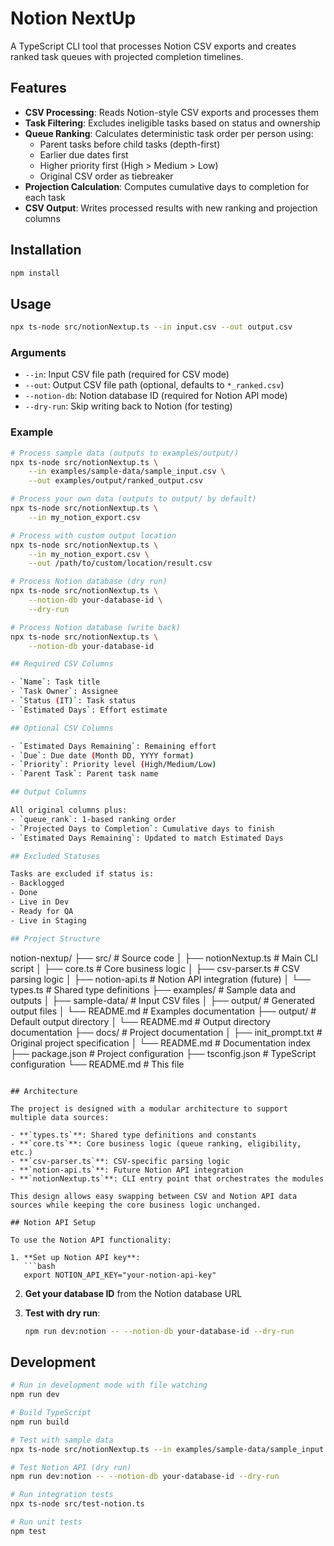 # Notion NextUp

A TypeScript CLI tool that processes Notion CSV exports and creates ranked task queues with projected completion timelines.

## Features

- **CSV Processing**: Reads Notion-style CSV exports and processes them
- **Task Filtering**: Excludes ineligible tasks based on status and ownership
- **Queue Ranking**: Calculates deterministic task order per person using:
  - Parent tasks before child tasks (depth-first)
  - Earlier due dates first
  - Higher priority first (High > Medium > Low)
  - Original CSV order as tiebreaker
- **Projection Calculation**: Computes cumulative days to completion for each task
- **CSV Output**: Writes processed results with new ranking and projection columns

## Installation

```bash
npm install
```

## Usage

```bash
npx ts-node src/notionNextup.ts --in input.csv --out output.csv
```

### Arguments

- `--in`: Input CSV file path (required for CSV mode)
- `--out`: Output CSV file path (optional, defaults to `*_ranked.csv`)
- `--notion-db`: Notion database ID (required for Notion API mode)
- `--dry-run`: Skip writing back to Notion (for testing)

### Example

```bash
# Process sample data (outputs to examples/output/)
npx ts-node src/notionNextup.ts \
    --in examples/sample-data/sample_input.csv \
    --out examples/output/ranked_output.csv

# Process your own data (outputs to output/ by default)
npx ts-node src/notionNextup.ts \
    --in my_notion_export.csv

# Process with custom output location
npx ts-node src/notionNextup.ts \
    --in my_notion_export.csv \
    --out /path/to/custom/location/result.csv

# Process Notion database (dry run)
npx ts-node src/notionNextup.ts \
    --notion-db your-database-id \
    --dry-run

# Process Notion database (write back)
npx ts-node src/notionNextup.ts \
    --notion-db your-database-id

## Required CSV Columns

- `Name`: Task title
- `Task Owner`: Assignee
- `Status (IT)`: Task status
- `Estimated Days`: Effort estimate

## Optional CSV Columns

- `Estimated Days Remaining`: Remaining effort
- `Due`: Due date (Month DD, YYYY format)
- `Priority`: Priority level (High/Medium/Low)
- `Parent Task`: Parent task name

## Output Columns

All original columns plus:
- `queue_rank`: 1-based ranking order
- `Projected Days to Completion`: Cumulative days to finish
- `Estimated Days Remaining`: Updated to match Estimated Days

## Excluded Statuses

Tasks are excluded if status is:
- Backlogged
- Done
- Live in Dev
- Ready for QA
- Live in Staging

## Project Structure

```
notion-nextup/
├── src/                    # Source code
│   ├── notionNextup.ts    # Main CLI script
│   ├── core.ts            # Core business logic
│   ├── csv-parser.ts      # CSV parsing logic
│   ├── notion-api.ts      # Notion API integration (future)
│   └── types.ts           # Shared type definitions
├── examples/               # Sample data and outputs
│   ├── sample-data/        # Input CSV files
│   ├── output/            # Generated output files
│   └── README.md          # Examples documentation
├── output/                 # Default output directory
│   └── README.md          # Output directory documentation
├── docs/                   # Project documentation
│   ├── init_prompt.txt    # Original project specification
│   └── README.md          # Documentation index
├── package.json           # Project configuration
├── tsconfig.json          # TypeScript configuration
└── README.md             # This file
```

## Architecture

The project is designed with a modular architecture to support multiple data sources:

- **`types.ts`**: Shared type definitions and constants
- **`core.ts`**: Core business logic (queue ranking, eligibility, etc.)
- **`csv-parser.ts`**: CSV-specific parsing logic
- **`notion-api.ts`**: Future Notion API integration
- **`notionNextup.ts`**: CLI entry point that orchestrates the modules

This design allows easy swapping between CSV and Notion API data sources while keeping the core business logic unchanged.

## Notion API Setup

To use the Notion API functionality:

1. **Set up Notion API key**:
   ```bash
   export NOTION_API_KEY="your-notion-api-key"
   ```

2. **Get your database ID** from the Notion database URL

3. **Test with dry run**:
   ```bash
   npm run dev:notion -- --notion-db your-database-id --dry-run
   ```

## Development

```bash
# Run in development mode with file watching
npm run dev

# Build TypeScript
npm run build

# Test with sample data
npx ts-node src/notionNextup.ts --in examples/sample-data/sample_input.csv

# Test Notion API (dry run)
npm run dev:notion -- --notion-db your-database-id --dry-run

# Run integration tests
npx ts-node src/test-notion.ts

# Run unit tests
npm test 